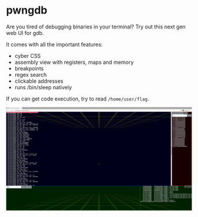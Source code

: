 # pwngdb

Are you tired of debugging binaries in your terminal? Try out this next gen web UI for gdb.

It comes with all the important features:
* cyber CSS
* assembly view with registers, maps and memory
* breakpoints
* regex search
* clickable addresses
* runs /bin/sleep natively

If you can get code execution, try to read `/home/user/flag`.

![cyber cyber](pwngdb/screenshot.png?raw=true "Pwngdb")
